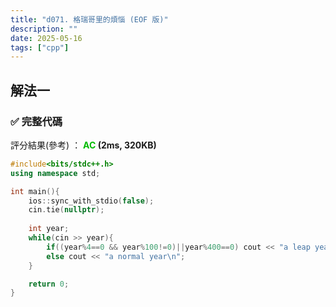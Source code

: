 ```yaml
---
title: "d071. 格瑞哥里的煩惱 (EOF 版)"
description: ""
date: 2025-05-16
tags: ["cpp"]
---
```


## 解法一

### ✅ 完整代碼

評分結果(參考) ： **<font color="#00bb00">AC</font> (2ms, 320KB)**

```cpp
#include<bits/stdc++.h>
using namespace std;

int main(){
    ios::sync_with_stdio(false);
    cin.tie(nullptr);
    
    int year;
    while(cin >> year){
        if((year%4==0 && year%100!=0)||year%400==0) cout << "a leap year\n";
        else cout << "a normal year\n";
    }

    return 0;
}
```
